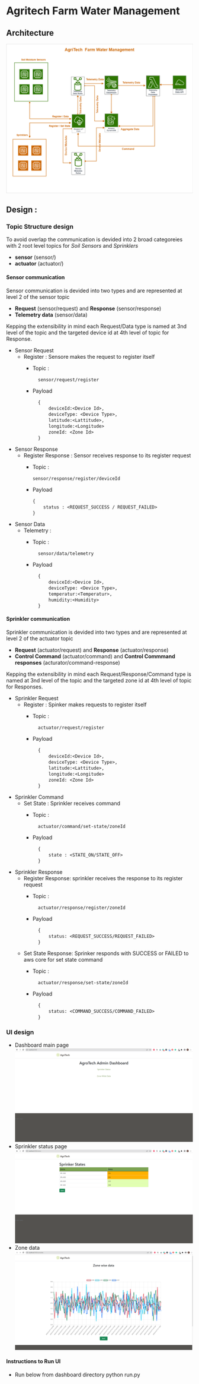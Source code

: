 # Agritech Farm Water Management


## Architecture

![Architecture Diagram](./DesignDocuments/architecture.png)


## Design :

### Topic Structure design

To avoid overlap the communication is devided into 2 broad categoreies with 2 root level topics for _Soil Sensors_ and _Sprinklers_
* **sensor** (sensor/)
* **actuator** (actuator/)

#### Sensor communication

Sensor communication is devided into two types and are represented at level 2 of the sensor topic

* **Request** (sensor/request) and **Response** (sensor/response)
* **Telemetry data** (sensor/data)

Kepping the extensibility in mind each Request/Data type is named at 3nd level of the topic and the targeted device id at 4th level of topic for Response.

* Sensor Request
  * Register : Sensore makes the request to register itself
    * Topic :

            sensor/request/register
    * Payload

            {
                deviceId:<Device Id>,
                deviceType: <Device Type>,
                latitude:<Lattitude>,
                longitude:<Longitude>
                zoneId: <Zone Id>
            }
* Sensor Response
  * Register Response : Sensor receives response to its register request
      * Topic :

            sensor/response/register/deviceId
      * Payload

            {
                status : <REQUEST_SUCCESS / REQUEST_FAILED>
            }
* Sensor Data
    * Telemetry :
      * Topic :

              sensor/data/telemetry

      * Payload

              {
                  deviceId:<Device Id>,
                  deviceType: <Device Type>,
                  temperatur:<Temperatur>,
                  humidity:<Humidity>
              }

#### Sprinkler communication

Sprinkler communication is devided into two types and are represented at level 2 of the actuator topic
* **Request** (actuator/request) and **Response** (actuator/response)
* **Control Command** (actuator/command) and **Control Commmand responses** (acturator/command-response)


Kepping the extensibility in mind each Request/Response/Command type is named at 3nd level of the topic and the targeted zone id at 4th level of topic for Responses.

* Sprinkler Request
  * Register : Spinker makes requests to register itself
    * Topic :

            actuator/request/register
    * Payload

            {
                deviceId:<Device Id>,
                deviceType: <Device Type>,
                latitude:<Lattitude>,
                longitude:<Longitude>
                zoneId: <Zone Id>
            }

* Sprinkler Command
  * Set State : Sprinkler receives command
    * Topic :

            actuator/command/set-state/zoneId
    * Payload

            {
                state : <STATE_ON/STATE_OFF>
            }

* Sprinkler Response
  * Register Response: sprinkler receives the response to its register request
    * Topic :

            actuator/response/register/zoneId
    * Payload

            {
                status: <REQUEST_SUCCESS/REQUEST_FAILED>
            }

  * Set State Response: Sprinker responds with SUCCESS or FAILED to aws core for set state command
    * Topic :

            actuator/response/set-state/zoneId
    * Payload

            {
                status: <COMMAND_SUCCESS/COMMAND_FAILED>
            }

###  UI design

* Dashboard main page
![Architecture Diagram](./DesignDocuments/dashboard-homepage.png)
* Sprinkler status page
![Architecture Diagram](./DesignDocuments/sprinkler-statuspage.png)
* Zone data
![Architecture Diagram](./DesignDocuments/zonewise-data-page.png)

#### Instructions to Run UI
* Run below from dashboard directory
        python run.py
